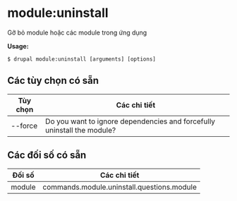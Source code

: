 # module:uninstall
Gỡ bỏ module hoặc các module trong ứng dụng

**Usage:**
```
$ drupal module:uninstall [arguments] [options]
```

## Các tùy chọn có sẵn
Tùy chọn | Các chi tiết
-------|-------------
--force | Do you want to ignore dependencies and forcefully uninstall the module?

## Các đối số có sẵn
Đối số | Các chi tiết
---------|-------------
module | commands.module.uninstall.questions.module

